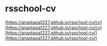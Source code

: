 # rsschool-cv

[https://anastasia1227.github.io/rsschool-cv/cv](https://anastasia1227.github.io/rsschool-cv/cv)
[https://anastasia1227.github.io/rsschool-cv/](https://anastasia1227.github.io/rsschool-cv/)
